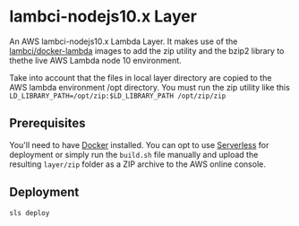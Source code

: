 # lambci-nodejs10.x Layer

An AWS lambci-nodejs10.x Lambda Layer. It makes use of the [lambci/docker-lambda](https://github.com/lambci/docker-lambda) images to add the zip utility and the bzip2 library to thethe live AWS Lambda node 10 environment.

Take into account that the files in local layer directory are copied to the AWS lambda environment /opt directory. You must run the zip utility like this `LD_LIBRARY_PATH=/opt/zip:$LD_LIBRARY_PATH /opt/zip/zip`


## Prerequisites

You'll need to have [Docker](https://www.docker.com/) installed. You can opt to use [Serverless](https://serverless.com) for deployment or simply run the `build.sh` file manually and upload the resulting `layer/zip` folder as a ZIP archive to the AWS online console.

## Deployment

```shell
sls deploy
```
